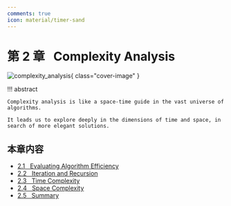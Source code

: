 ```yaml
---
comments: true
icon: material/timer-sand
---
```


# 第 2 章 &nbsp; Complexity Analysis

<div class="center-table" markdown>

![complexity_analysis](../assets/covers/chapter_complexity_analysis.jpg){ class="cover-image" }

</div>

!!! abstract

    Complexity analysis is like a space-time guide in the vast universe of algorithms.
   
    It leads us to explore deeply in the dimensions of time and space, in search of more elegant solutions.

## 本章内容

- [2.1 &nbsp; Evaluating Algorithm Efficiency](https://www.hello-algo.com/chapter_computational_complexity/performance_evaluation/)
- [2.2 &nbsp; Iteration and Recursion](https://www.hello-algo.com/chapter_computational_complexity/iteration_and_recursion/)
- [2.3 &nbsp; Time Complexity](https://www.hello-algo.com/chapter_computational_complexity/time_complexity/)
- [2.4 &nbsp; Space Complexity](https://www.hello-algo.com/chapter_computational_complexity/space_complexity/)
- [2.5 &nbsp; Summary](https://www.hello-algo.com/chapter_computational_complexity/summary/)
